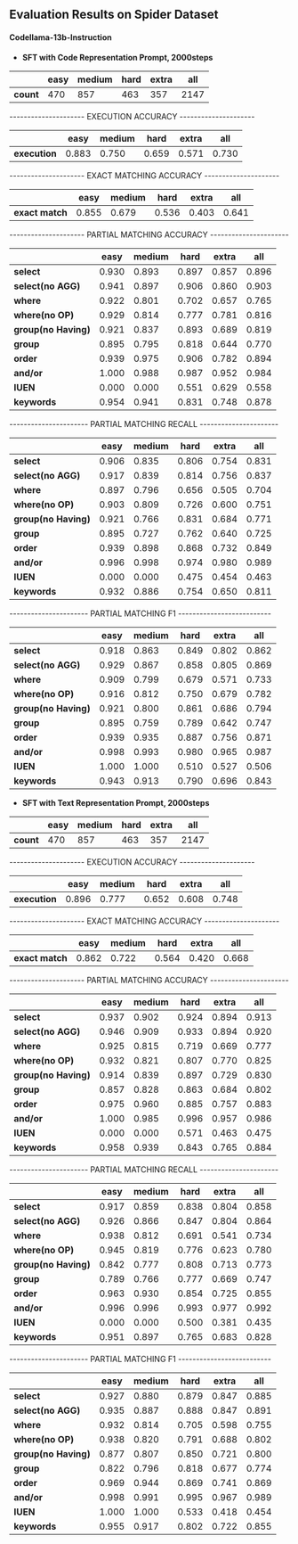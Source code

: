 ## Evaluation Results on Spider Dataset



#### Codellama-13b-Instruction

- **SFT with Code Representation Prompt, 2000steps**

|           | easy | medium | hard | extra | all  |
| --------- | ---- | ------ | ---- | ----- | ---- |
| **count** | 470  | 857    | 463  | 357   | 2147 |

--------------------- EXECUTION ACCURACY --------------------- 

|               | easy  | medium | hard  | extra | all   |
| ------------- | ----- | ------ | ----- | ----- | ----- |
| **execution** | 0.883 | 0.750  | 0.659 | 0.571 | 0.730 |

--------------------- EXACT MATCHING ACCURACY --------------------- 

|                 | easy  | medium | hard  | extra | all   |
| --------------- | ----- | ------ | ----- | ----- | ----- |
| **exact match** | 0.855 | 0.679  | 0.536 | 0.403 | 0.641 |

--------------------- PARTIAL MATCHING ACCURACY ----------------------

|                      | easy  | medium | hard  | extra | all   |
| -------------------- | ----- | ------ | ----- | ----- | ----- |
| **select**           | 0.930 | 0.893  | 0.897 | 0.857 | 0.896 |
| **select(no AGG)**   | 0.941 | 0.897  | 0.906 | 0.860 | 0.903 |
| **where**            | 0.922 | 0.801  | 0.702 | 0.657 | 0.765 |
| **where(no OP)**     | 0.929 | 0.814  | 0.777 | 0.781 | 0.816 |
| **group(no Having)** | 0.921 | 0.837  | 0.893 | 0.689 | 0.819 |
| **group**            | 0.895 | 0.795  | 0.818 | 0.644 | 0.770 |
| **order**            | 0.939 | 0.975  | 0.906 | 0.782 | 0.894 |
| **and/or**           | 1.000 | 0.988  | 0.987 | 0.952 | 0.984 |
| **IUEN**             | 0.000 | 0.000  | 0.551 | 0.629 | 0.558 |
| **keywords**         | 0.954 | 0.941  | 0.831 | 0.748 | 0.878 |

---------------------- PARTIAL MATCHING RECALL ----------------------

|                      | easy  | medium | hard  | extra | all   |
| -------------------- | ----- | ------ | ----- | ----- | ----- |
| **select**           | 0.906 | 0.835  | 0.806 | 0.754 | 0.831 |
| **select(no AGG)**   | 0.917 | 0.839  | 0.814 | 0.756 | 0.837 |
| **where**            | 0.897 | 0.796  | 0.656 | 0.505 | 0.704 |
| **where(no OP)**     | 0.903 | 0.809  | 0.726 | 0.600 | 0.751 |
| **group(no Having)** | 0.921 | 0.766  | 0.831 | 0.684 | 0.771 |
| **group**            | 0.895 | 0.727  | 0.762 | 0.640 | 0.725 |
| **order**            | 0.939 | 0.898  | 0.868 | 0.732 | 0.849 |
| **and/or**           | 0.996 | 0.998  | 0.974 | 0.980 | 0.989 |
| **IUEN**             | 0.000 | 0.000  | 0.475 | 0.454 | 0.463 |
| **keywords**         | 0.932 | 0.886  | 0.754 | 0.650 | 0.811 |

---------------------- PARTIAL MATCHING F1 --------------------------

|                      | easy  | medium | hard  | extra | all   |
| -------------------- | ----- | ------ | ----- | ----- | ----- |
| **select**           | 0.918 | 0.863  | 0.849 | 0.802 | 0.862 |
| **select(no AGG)**   | 0.929 | 0.867  | 0.858 | 0.805 | 0.869 |
| **where**            | 0.909 | 0.799  | 0.679 | 0.571 | 0.733 |
| **where(no OP)**     | 0.916 | 0.812  | 0.750 | 0.679 | 0.782 |
| **group(no Having)** | 0.921 | 0.800  | 0.861 | 0.686 | 0.794 |
| **group**            | 0.895 | 0.759  | 0.789 | 0.642 | 0.747 |
| **order**            | 0.939 | 0.935  | 0.887 | 0.756 | 0.871 |
| **and/or**           | 0.998 | 0.993  | 0.980 | 0.965 | 0.987 |
| **IUEN**             | 1.000 | 1.000  | 0.510 | 0.527 | 0.506 |
| **keywords**         | 0.943 | 0.913  | 0.790 | 0.696 | 0.843 |





- **SFT with Text Representation Prompt, 2000steps**

|           | easy | medium | hard | extra | all  |
| --------- | ---- | ------ | ---- | ----- | ---- |
| **count** | 470  | 857    | 463  | 357   | 2147 |

--------------------- EXECUTION ACCURACY --------------------- 

|               | easy  | medium | hard  | extra | all   |
| ------------- | ----- | ------ | ----- | ----- | ----- |
| **execution** | 0.896 | 0.777  | 0.652 | 0.608 | 0.748 |

--------------------- EXACT MATCHING ACCURACY --------------------- 

|                 | easy  | medium | hard  | extra | all   |
| --------------- | ----- | ------ | ----- | ----- | ----- |
| **exact match** | 0.862 | 0.722  | 0.564 | 0.420 | 0.668 |

--------------------- PARTIAL MATCHING ACCURACY ----------------------

|                      | easy  | medium | hard  | extra | all   |
| -------------------- | ----- | ------ | ----- | ----- | ----- |
| **select**           | 0.937 | 0.902  | 0.924 | 0.894 | 0.913 |
| **select(no AGG)**   | 0.946 | 0.909  | 0.933 | 0.894 | 0.920 |
| **where**            | 0.925 | 0.815  | 0.719 | 0.669 | 0.777 |
| **where(no OP)**     | 0.932 | 0.821  | 0.807 | 0.770 | 0.825 |
| **group(no Having)** | 0.914 | 0.839  | 0.897 | 0.729 | 0.830 |
| **group**            | 0.857 | 0.828  | 0.863 | 0.684 | 0.802 |
| **order**            | 0.975 | 0.960  | 0.885 | 0.757 | 0.883 |
| **and/or**           | 1.000 | 0.985  | 0.996 | 0.957 | 0.986 |
| **IUEN**             | 0.000 | 0.000  | 0.571 | 0.463 | 0.475 |
| **keywords**         | 0.958 | 0.939  | 0.843 | 0.765 | 0.884 |

---------------------- PARTIAL MATCHING RECALL ----------------------

|                      | easy  | medium | hard  | extra | all   |
| -------------------- | ----- | ------ | ----- | ----- | ----- |
| **select**           | 0.917 | 0.859  | 0.838 | 0.804 | 0.858 |
| **select(no AGG)**   | 0.926 | 0.866  | 0.847 | 0.804 | 0.864 |
| **where**            | 0.938 | 0.812  | 0.691 | 0.541 | 0.734 |
| **where(no OP)**     | 0.945 | 0.819  | 0.776 | 0.623 | 0.780 |
| **group(no Having)** | 0.842 | 0.777  | 0.808 | 0.713 | 0.773 |
| **group**            | 0.789 | 0.766  | 0.777 | 0.669 | 0.747 |
| **order**            | 0.963 | 0.930  | 0.854 | 0.725 | 0.855 |
| **and/or**           | 0.996 | 0.996  | 0.993 | 0.977 | 0.992 |
| **IUEN**             | 0.000 | 0.000  | 0.500 | 0.381 | 0.435 |
| **keywords**         | 0.951 | 0.897  | 0.765 | 0.683 | 0.828 |

---------------------- PARTIAL MATCHING F1 --------------------------

|                      | easy  | medium | hard  | extra | all   |
| -------------------- | ----- | ------ | ----- | ----- | ----- |
| **select**           | 0.927 | 0.880  | 0.879 | 0.847 | 0.885 |
| **select(no AGG)**   | 0.935 | 0.887  | 0.888 | 0.847 | 0.891 |
| **where**            | 0.932 | 0.814  | 0.705 | 0.598 | 0.755 |
| **where(no OP)**     | 0.938 | 0.820  | 0.791 | 0.688 | 0.802 |
| **group(no Having)** | 0.877 | 0.807  | 0.850 | 0.721 | 0.800 |
| **group**            | 0.822 | 0.796  | 0.818 | 0.677 | 0.774 |
| **order**            | 0.969 | 0.944  | 0.869 | 0.741 | 0.869 |
| **and/or**           | 0.998 | 0.991  | 0.995 | 0.967 | 0.989 |
| **IUEN**             | 1.000 | 1.000  | 0.533 | 0.418 | 0.454 |
| **keywords**         | 0.955 | 0.917  | 0.802 | 0.722 | 0.855 |

